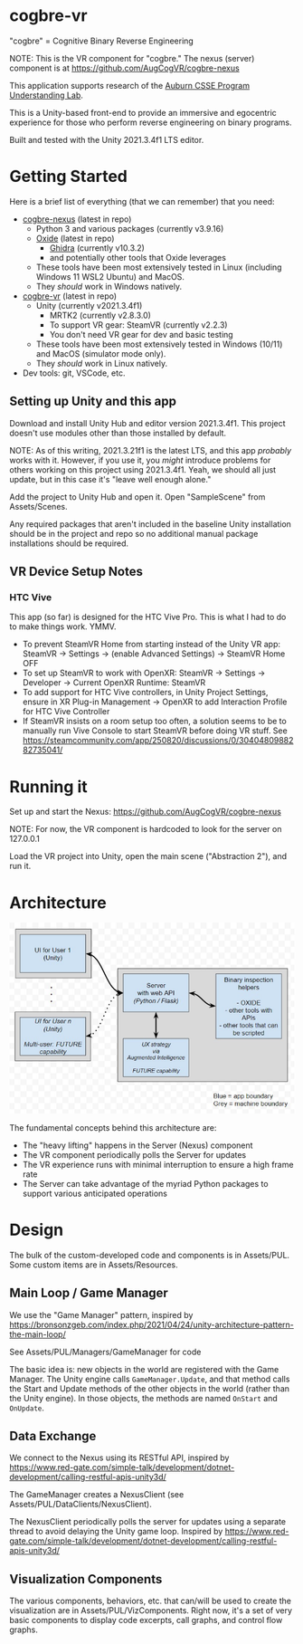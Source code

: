 # cogbre-vr

"cogbre" = Cognitive Binary Reverse Engineering

NOTE: This is the VR component for "cogbre." The nexus (server) component is at https://github.com/AugCogVR/cogbre-nexus

This application supports research of the [Auburn CSSE Program Understanding Lab](https://program-understanding.github.io/).

This is a Unity-based front-end to provide an immersive and egocentric experience for those who perform reverse engineering on binary programs. 

Built and tested with the Unity 2021.3.4f1 LTS editor.

# Getting Started

Here is a brief list of everything (that we can remember) that you need:
- [cogbre-nexus](https://github.com/AugCogVR/cogbre-nexus) (latest in repo)
  - Python 3 and various packages (currently v3.9.16)
  - [Oxide](https://github.com/Program-Understanding/oxide) (latest in repo)
    - [Ghidra](https://ghidra-sre.org/) (currently v10.3.2)
    - and potentially other tools that Oxide leverages
  - These tools have been most extensively tested in Linux (including Windows 11 WSL2 Ubuntu) and MacOS. 
  - They *should* work in Windows natively. 
- [cogbre-vr](https://github.com/AugCogVR/cogbre-vr) (latest in repo)
  - Unity (currently v2021.3.4f1)
    - MRTK2 (currently v2.8.3.0)
    - To support VR gear: SteamVR (currently v2.2.3)
    - You don't need VR gear for dev and basic testing
  - These tools have been most extensively tested in Windows (10/11) and MacOS (simulator mode only). 
  - They *should* work in Linux natively. 
- Dev tools: git, VSCode, etc. 


## Setting up Unity and this app

Download and install Unity Hub and editor version 2021.3.4f1. This project doesn't use modules other than those installed by default. 

NOTE: As of this writing, 2021.3.21f1 is the latest LTS, and this app *probably* works with it. However, if you use it, you *might* introduce problems for others working on this project using 2021.3.4f1. Yeah, we should all just update, but in this case it's "leave well enough alone."

Add the project to Unity Hub and open it. Open "SampleScene" from Assets/Scenes. 

Any required packages that aren't included in the baseline Unity installation should be in the project and repo so no additional manual package installations should be required.


## VR Device Setup Notes

### HTC Vive

This app (so far) is designed for the HTC Vive Pro. This is what I had to do to make things work. YMMV.

- To prevent SteamVR Home from starting instead of the Unity VR app: SteamVR -> Settings -> (enable Advanced Settings) -> SteamVR Home OFF
- To set up SteamVR to work with OpenXR: SteamVR -> Settings -> Developer -> Current OpenXR Runtime: SteamVR
- To add support for HTC Vive controllers, in Unity Project Settings, ensure in XR Plug-in Management -> OpenXR to add Interaction Profile for HTC Vive Controller 
- If SteamVR insists on a room setup too often, a solution seems to be to manually run Vive Console to start SteamVR before doing VR stuff. See https://steamcommunity.com/app/250820/discussions/0/3040480988282735041/ 



# Running it

Set up and start the Nexus: https://github.com/AugCogVR/cogbre-nexus

NOTE: For now, the VR component is hardcoded to look for the server on 127.0.0.1

Load the VR project into Unity, open the main scene ("Abstraction 2"), and run it.


# Architecture

![basic architecture diagram](basic_architecture.jpg)

The fundamental concepts behind this architecture are:
- The "heavy lifting" happens in the Server (Nexus) component 
- The VR component periodically polls the Server for updates
- The VR experience runs with minimal interruption to ensure a high frame rate
- The Server can take advantage of the myriad Python packages to support various anticipated operations


# Design

The bulk of the custom-developed code and components is in Assets/PUL. Some custom items are in Assets/Resources. 

## Main Loop / Game Manager

We use the "Game Manager" pattern, inspired by https://bronsonzgeb.com/index.php/2021/04/24/unity-architecture-pattern-the-main-loop/

See Assets/PUL/Managers/GameManager for code

The basic idea is: new objects in the world are registered with the Game Manager. The Unity engine calls `GameManager.Update`, and that method calls the Start and Update methods of the other objects in the world (rather than the Unity engine). In those objects, the methods are named `OnStart` and `OnUpdate`. 


## Data Exchange

We connect to the Nexus using its RESTful API, inspired by https://www.red-gate.com/simple-talk/development/dotnet-development/calling-restful-apis-unity3d/

The GameManager creates a NexusClient (see Assets/PUL/DataClients/NexusClient). 

The NexusClient periodically polls the server for updates using a separate thread to avoid delaying the Unity game loop. Inspired by https://www.red-gate.com/simple-talk/development/dotnet-development/calling-restful-apis-unity3d/ 


## Visualization Components

The various components, behaviors, etc. that can/will be used to create the visualization are in Assets/PUL/VizComponents. Right now, it's a set of very basic components to display code excerpts, call graphs, and control flow graphs. 



